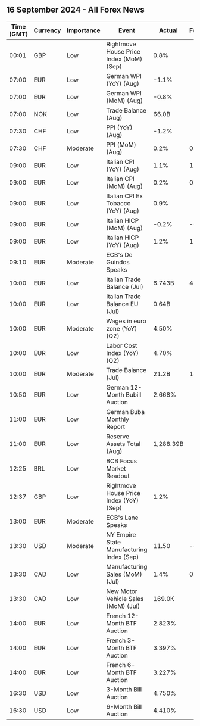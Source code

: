 ## 16 September 2024 - All Forex News

| Time (GMT) | Currency | Importance | Event | Actual | Forecast | Previous |
|------|----------|------------|-------|--------|----------|----------|
| 00:01 | GBP | Low | Rightmove House Price Index (MoM) (Sep) | 0.8% |  | -1.5% |
| 07:00 | EUR | Low | German WPI (YoY) (Aug) | -1.1% |  | -0.1% |
| 07:00 | EUR | Low | German WPI (MoM) (Aug) | -0.8% |  | 0.3% |
| 07:00 | NOK | Low | Trade Balance (Aug) | 66.0B |  | 58.7B |
| 07:30 | CHF | Low | PPI (YoY) (Aug) | -1.2% |  | -1.7% |
| 07:30 | CHF | Moderate | PPI (MoM) (Aug) | 0.2% | 0.1% | 0.0% |
| 09:00 | EUR | Low | Italian CPI (YoY) (Aug) | 1.1% | 1.1% | 1.1% |
| 09:00 | EUR | Low | Italian CPI (MoM) (Aug) | 0.2% | 0.2% | 0.2% |
| 09:00 | EUR | Low | Italian CPI Ex Tobacco (YoY) (Aug) | 0.9% |  | 1.1% |
| 09:00 | EUR | Low | Italian HICP (MoM) (Aug) | -0.2% | -0.1% | -0.1% |
| 09:00 | EUR | Low | Italian HICP (YoY) (Aug) | 1.2% | 1.3% | 1.3% |
| 09:10 | EUR | Moderate | ECB's De Guindos Speaks |  |  |  |
| 10:00 | EUR | Low | Italian Trade Balance (Jul) | 6.743B | 4.450B | 5.150B |
| 10:00 | EUR | Low | Italian Trade Balance EU (Jul) | 0.64B |  | -0.96B |
| 10:00 | EUR | Moderate | Wages in euro zone (YoY) (Q2) | 4.50% |  | 5.20% |
| 10:00 | EUR | Low | Labor Cost Index (YoY) (Q2) | 4.70% |  | 5.00% |
| 10:00 | EUR | Moderate | Trade Balance (Jul) | 21.2B | 14.9B | 21.7B |
| 10:50 | EUR | Low | German 12-Month Bubill Auction | 2.668% |  | 2.831% |
| 11:00 | EUR | Low | German Buba Monthly Report |  |  |  |
| 11:00 | EUR | Low | Reserve Assets Total (Aug) | 1,288.39B |  | 1,282.84B |
| 12:25 | BRL | Low | BCB Focus Market Readout |  |  |  |
| 12:37 | GBP | Low | Rightmove House Price Index (YoY) (Sep) | 1.2% |  | 0.8% |
| 13:00 | EUR | Moderate | ECB's Lane Speaks |  |  |  |
| 13:30 | USD | Moderate | NY Empire State Manufacturing Index (Sep) | 11.50 | -4.10 | -4.70 |
| 13:30 | CAD | Low | Manufacturing Sales (MoM) (Jul) | 1.4% | 0.7% | -2.1% |
| 13:30 | CAD | Low | New Motor Vehicle Sales (MoM) (Jul) | 169.0K |  | 166.0K |
| 14:00 | EUR | Low | French 12-Month BTF Auction | 2.823% |  | 2.859% |
| 14:00 | EUR | Low | French 3-Month BTF Auction | 3.397% |  | 3.396% |
| 14:00 | EUR | Low | French 6-Month BTF Auction | 3.227% |  | 3.258% |
| 16:30 | USD | Low | 3-Month Bill Auction | 4.750% |  | 4.895% |
| 16:30 | USD | Low | 6-Month Bill Auction | 4.410% |  | 4.530% |
